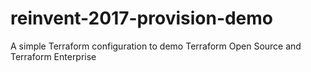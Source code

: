 # reinvent-2017-provision-demo
A simple Terraform configuration to demo Terraform Open Source and Terraform Enterprise
